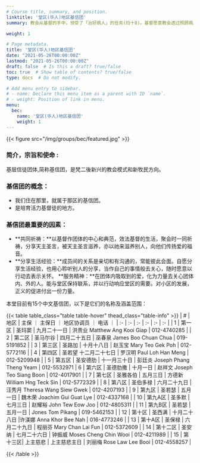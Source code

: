 ```yaml
---
# Course title, summary, and position.
linktitle: '堂区(华人)地区基信团'
summary: 教会从基督的手中，领受了「治好病人」的任务(玛十8)。基督愿意教会透过照顾病人、陪伴病人、为病人代祷，努力实践这项任务。因此，在教会的七件圣事中，基督亲自建立的病人傅油圣事(参阅谷六13，14-15)，是专为坚强及安慰那些忍受病苦的人而设立的。

weight: 1

# Page metadata.
title: '堂区(华人)地区基信团'
date: "2021-05-26T00:00:00Z"
lastmod: "2021-05-26T00:00:00Z"
draft: false  # Is this a draft? true/false
toc: true  # Show table of contents? true/false
type: docs  # Do not modify.

# Add menu entry to sidebar.
# - name: Declare this menu item as a parent with ID `name`.
# - weight: Position of link in menu.
menu:
  bec:
    name: '堂区(华人)地区基信团'
    weight: 1
---
```


{{< figure src="/img/groups/bec/featured.jpg" >}}

### 简介，宗旨和使命 :
基层信徒团体,简称基信团，是梵二後新兴的教会模式和新牧民方向。

### 基信团的概念：
- 我们住在那里，就属于那区的基信团。
- 是培育活力基督徒的地方。

### 基信团最重要的因素：
- **共同祈祷：**以基督作团体的中心和典范，效法基督的生活，聚会时一同祈祷，分享天主圣言，被天主圣言滋养，亦以祂来滋养别人，向他们传扬爱的福音。
- **分享生活经验：**成员间的关系是亲切和有沟通的，常能彼此会面。自愿分享生活经验，也用心聆听别人的分享，当作自己的事情般去关心，随时愿意以行动去表示关怀。
**服务精神：**在团体内吸取到的爱，化为力量去关心团体内、外的人。能与堂区保持联系，并以行动响应堂区的需要。对小区的发展，正义的促进付出一份力量。

本堂目前有15个中文基信团，以下是它们的名称及涵盖范围：

{{< table table_class="table table-hover" thead_class="table-info" >}}
| # | 地区 | 主保 ｜ 主保日 ｜ 地区协调员 ｜ 电话 ｜
| :- | :- | :- | :- | :- | :- |
| 1 | 第一区 | 圣玛窦 | 九月二十一日 |  洪贵业 Matthew Ang Kooi Giap | 012-4740285 |
| 2 | 第二区 | 圣马尔谷 | 四月二十五日 | 巫春泉 James Boo Chuan Chua | 019-5191852 |
| 3 | 第三区 | 圣路加 | 十月十八日 | 赵玉宝 Mary Teo Gek Poh | 012-5772116 |
| 4 | 第四区 | 圣若望 十二月二十七日 | 罗汉明 Paul Loh Han Meng | 012-5209948 |
| 5 | 第五区 | 圣安德肋 | 十一月三十日 | 彭廷炎  Joseph Phang Theng Yeam | 012-5532971
| 6 | 第六区 | 圣德肋撒 | 十月一日 | 赵祥文 Joseph Teo Siang Boon | 012-4017901 |
| 7 | 第七区 | 圣雅各伯 | 五月三日 | 方德新 William Hng Teck Sin | 012-5772329 |
| 8 | 第八区 | 圣伯多禄 | 六月二十九日 | 汪秀月 Theresa Wang Siew Gwek | 012-4207193 |
| 9 | 第九区 | 圣若瑟 | 五月一日 | 魏木荣 Joachim Gui Guat Lye | 012-4337168 |
| 10 | 第九A区 | 圣多默 | 七月三日 | 赵耀裕 John Tew Eow Joo | 012-4805311 |
| 11 | 第九B区 | 圣若瑟 | 五月一日 |  Jones Tom Pikang | 019-5462153 |
| 12 | 第十区 | 圣西满 | 十月二十八日 |许渼娜 Anna Khor Bee Nah | 016-4773246 |
| 13 | 第十A区 | 圣保禄 | 六月二十九日 | 程丽芬 Mary Chan Lai Fun | 012-5372609 |
| 14 | 第十二区 | 圣安纳 | 七月二十六日 | 钟振威 Moses Cheng Chin Wooi | 012-4211989 |
| 15 | 第十三区| 上主慈悲 | 上主慈悲主日 | 刘丽梅 Rose Law Lee Booi | 012-4558257 |

{{< /table >}}
